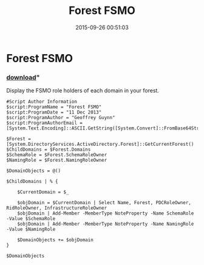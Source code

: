 ﻿---
pid:            6031
parent:         0
children:       
poster:         Geoff Guynn
title:          Forest FSMO
date:           2015-09-26 00:51:03
format:         posh
---

# Forest FSMO

### [download](6031.ps1)"

Display the FSMO role holders of each domain in your forest.

```posh
#Script Author Information
$script:ProgramName = "Forest FSMO"
$script:ProgramDate = "11 Dec 2013"
$script:ProgramAuthor = "Geoffrey Guynn"
$script:ProgramAuthorEmail = [System.Text.Encoding]::ASCII.GetString([System.Convert]::FromBase64String("Z2VvZmZyZXlAZ3V5bm4ub3Jn"))

$Forest = [System.DirectoryServices.ActiveDirectory.Forest]::GetCurrentForest()
$ChildDomains = $Forest.Domains
$SchemaRole = $Forest.SchemaRoleOwner
$NamingRole = $Forest.NamingRoleOwner

$DomainObjects = @()

$ChildDomains | % {

    $CurrentDomain = $_
    
    $objDomain = $CurrentDomain | Select Name, Forest, PDCRoleOwner, RidRoleOwner, InfrastructureRoleOwner
    $objDomain | Add-Member -MemberType NoteProperty -Name SchemaRole -Value $SchemaRole
    $objDomain | Add-Member -MemberType NoteProperty -Name NamingRole -Value $NamingRole
    
    $DomainObjects += $objDomain
}

$DomainObjects
```
